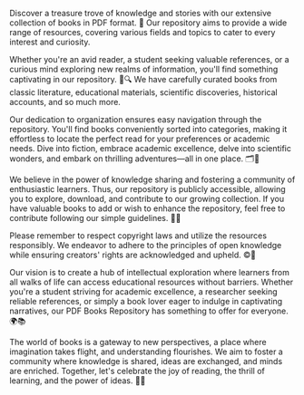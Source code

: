Discover a treasure trove of knowledge and stories with our extensive collection of books in PDF format. 🌟 Our repository aims to provide a wide range of resources, covering various fields and topics to cater to every interest and curiosity.

Whether you're an avid reader, a student seeking valuable references, or a curious mind exploring new realms of information, you'll find something captivating in our repository. 📖🔍 We have carefully curated books from classic literature, educational materials, scientific discoveries, historical accounts, and so much more.

Our dedication to organization ensures easy navigation through the repository. You'll find books conveniently sorted into categories, making it effortless to locate the perfect read for your preferences or academic needs. Dive into fiction, embrace academic excellence, delve into scientific wonders, and embark on thrilling adventures—all in one place. 🗂️🔎

We believe in the power of knowledge sharing and fostering a community of enthusiastic learners. Thus, our repository is publicly accessible, allowing you to explore, download, and contribute to our growing collection. If you have valuable books to add or wish to enhance the repository, feel free to contribute following our simple guidelines. 🤝📝

Please remember to respect copyright laws and utilize the resources responsibly. We endeavor to adhere to the principles of open knowledge while ensuring creators' rights are acknowledged and upheld. ©️🚫

Our vision is to create a hub of intellectual exploration where learners from all walks of life can access educational resources without barriers. Whether you're a student striving for academic excellence, a researcher seeking reliable references, or simply a book lover eager to indulge in captivating narratives, our PDF Books Repository has something to offer for everyone. 🌍📚

The world of books is a gateway to new perspectives, a place where imagination takes flight, and understanding flourishes. We aim to foster a community where knowledge is shared, ideas are exchanged, and minds are enriched. Together, let's celebrate the joy of reading, the thrill of learning, and the power of ideas. 🌈💡
